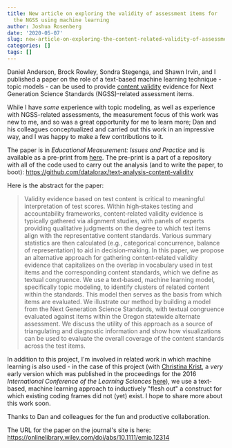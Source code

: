 ```yaml
---
title: New article on exploring the validity of assessment items for
  the NGSS using machine learning
author: Joshua Rosenberg
date: '2020-05-07'
slug: new-article-on-exploring-the-content-related-validity-of-assessment-items-for-the-ngss-using-machine-learning
categories: []
tags: []
---
```


Daniel Anderson, Brock Rowley, Sondra Stegenga, and Shawn Irvin, and I published
a paper on the role of a text-based machine learning technique - topic models - 
can be used to provide [content validity](https://en.wikipedia.org/wiki/Content_validity)
evidence for Next Generation Science Standards (NGSS)-related assessment items.

While I have *some* experience with topic modeling, as well as experience with 
NGSS-related assessments, the measurement focus of this work was new to me, and 
so was a great opportunity for me to learn more; Dan and his colleagues 
conceptualized and carried out this work in an impressive way, and I was happy 
to make a few contributions to it.

The paper is in *Educational Measurement: Issues and Practice* and is available
as a pre-print from [here](https://github.com/datalorax/text-analysis-content-validity/blob/master/text-analysis-content-validity.pdf). The pre-print is a part of a repository with all of 
the code used to carry out the analysis (and to write the paper, to boot): https://github.com/datalorax/text-analysis-content-validity

Here is the abstract for the paper:

> Validity evidence based on test content is critical to meaningful interpretation of test scores. Within high‐stakes testing and accountability frameworks, content‐related validity evidence is typically gathered via alignment studies, with panels of experts providing qualitative judgments on the degree to which test items align with the representative content standards. Various summary statistics are then calculated (e.g., categorical concurrence, balance of representation) to aid in decision‐making. In this paper, we propose an alternative approach for gathering content‐related validity evidence that capitalizes on the overlap in vocabulary used in test items and the corresponding content standards, which we define as textual congruence. We use a text‐based, machine learning model, specifically topic modeling, to identify clusters of related content within the standards. This model then serves as the basis from which items are evaluated. We illustrate our method by building a model from the Next Generation Science Standards, with textual congruence evaluated against items within the Oregon statewide alternate assessment. We discuss the utility of this approach as a source of triangulating and diagnostic information and show how visualizations can be used to evaluate the overall coverage of the content standards across the test items.

In addition to this project, I'm involved in related work in which machine 
learning is also used - in the case of this project (with [Christina Krist](http://www.christinakrist.org/), a *very* early version 
which was published in the proceedings for the 2016 *International Conference
of the Learning Sciences* [here](http://www.christinakrist.org/uploads/7/0/0/7/70078653/kristrosenbergicls2016revised.pdf)), we use a text-based, machine learning approach to inductively 
"flesh out" a construct for which existing coding frames did not (yet) exist. I 
hope to share more about this work soon.

Thanks to Dan and colleagues for the fun and productive collaboration.

The URL for the paper on the journal's site is here: https://onlinelibrary.wiley.com/doi/abs/10.1111/emip.12314